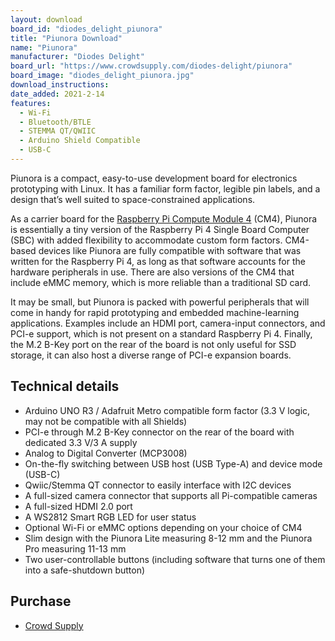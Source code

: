 ```yaml
---
layout: download
board_id: "diodes_delight_piunora"
title: "Piunora Download"
name: "Piunora"
manufacturer: "Diodes Delight"
board_url: "https://www.crowdsupply.com/diodes-delight/piunora"
board_image: "diodes_delight_piunora.jpg"
download_instructions: 
date_added: 2021-2-14
features:
  - Wi-Fi
  - Bluetooth/BTLE
  - STEMMA QT/QWIIC
  - Arduino Shield Compatible
  - USB-C
---
```


Piunora is a compact, easy-to-use development board for electronics prototyping with Linux. It has a familiar form factor, legible pin labels, and a design that’s well suited to space-constrained applications.

As a carrier board for the [Raspberry Pi Compute Module 4](https://www.raspberrypi.org/products/compute-module-4/?variant=raspberry-pi-cm4001000) (CM4), Piunora is essentially a tiny version of the Raspberry Pi 4 Single Board Computer (SBC) with added flexibility to accommodate custom form factors. CM4-based devices like Piunora are fully compatible with software that was written for the Raspberry Pi 4, as long as that software accounts for the hardware peripherals in use. There are also versions of the CM4 that include eMMC memory, which is more reliable than a traditional SD card.

It may be small, but Piunora is packed with powerful peripherals that will come in handy for rapid prototyping and embedded machine-learning applications. Examples include an HDMI port, camera-input connectors, and PCI-e support, which is not present on a standard Raspberry Pi 4. Finally, the M.2 B-Key port on the rear of the board is not only useful for SSD storage, it can also host a diverse range of PCI-e expansion boards.

## Technical details

* Arduino UNO R3 / Adafruit Metro compatible form factor (3.3 V logic, may not be compatible with all Shields)
* PCI-e through M.2 B-Key connector on the rear of the board with dedicated 3.3 V/3 A supply
* Analog to Digital Converter (MCP3008)
* On-the-fly switching between USB host (USB Type-A) and device mode (USB-C)
* Qwiic/Stemma QT connector to easily interface with I2C devices
* A full-sized camera connector that supports all Pi-compatible cameras
* A full-sized HDMI 2.0 port
* A WS2812 Smart RGB LED for user status
* Optional Wi-Fi or eMMC options depending on your choice of CM4
* Slim design with the Piunora Lite measuring 8-12 mm and the Piunora Pro measuring 11-13 mm
* Two user-controllable buttons (including software that turns one of them into a safe-shutdown button)

## Purchase

* [Crowd Supply](https://www.crowdsupply.com/diodes-delight/piunora)
